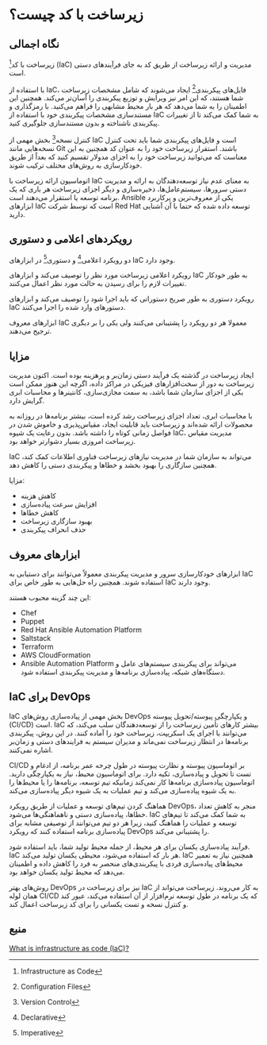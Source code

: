 # زیرساخت با کد چیست؟
## نگاه اجمالی
زیرساخت با کد[^1] 
(IaC) 
مدیریت و ارائه زیرساخت از طریق کد به جای فرآیندهای دستی است.

با استفاده از 
IaC، 
فایل‌های پیکربندی[^2]
ایجاد می‌شوند که شامل مشخصات زیرساخت شما هستند، که این امر نیز ویرایش و توزیع پیکربندی را آسان‌تر می‌کند.
همچنین این اطمینان را به شما می‌دهد که هر بار محیط مشابهی را فراهم می‌کنید. با رمزگذاری و مستندسازی مشخصات پیکربندی خود با استفاده از
IaC 
به شما کمک می‌کند تا از تغییرات پیکربندی ناشناخته و بدون مستندسازی جلوگیری کنید.

کنترل نسخه[^3]
بخش مهمی از 
IaC 
است و فایل‌های پیکربندی شما باید تحت کنترل نسخه‌هایی مانند
Git
باشند.
استقرار زیرساخت خود را به عنوان کد همچنین به این معناست که 
می‌توانید زیرساخت خود را به اجزای مدولار تقسیم کنید که بعداً از طریق خودکارسازی به روش‌های مختلف ترکیب شوند.

اتوماسیون ارائه زیرساخت با 
IaC 
به معنای عدم نیاز توسعه‌دهندگان به ارائه و مدیریت دستی سرورها، سیستم‌عامل‌ها، ذخیره‌سازی و دیگر اجزای زیرساخت هر باری که یک برنامه توسعه یا استقرار می‌دهند است.
Ansible
یکی از معروف‌ترین و پرکاربرد ابزارهای
IaC
است که توسط شرکت
Red Hat
توسعه داده شده که حتما با آن آشنایی دارید.

[^1]: Infrastructure as Code
[^2]: Configuration Files
[^3]: Version Control

## رویکردهای اعلامی و دستوری
دو رویکرد
اعلامی[^4]
و
دستوری[^5]
در ابزارهای
IaC
وجود دارد.

رویکرد اعلامی زیرساخت مورد نظر را توصیف می‌کند و ابزارهای
IaC
به طور خودکار تغییرات لازم را برای رسیدن به حالت مورد نظر اعمال می‌کنند.

رویکرد دستوری به طور صریح دستوراتی که باید اجرا شود را توصیف می‌کند و ابزارهای
IaC
دستورهای وارد شده را اجرا می‌کنند.

ابزارهای معروف
IaC
معمولا هر دو رویکرد را پشتیبانی می‌کنند ولی
یکی را بر دیگری ترجیح می‌دهند.

[^4]: Declarative
[^5]: Imperative

## مزایا
ایجاد زیرساخت در گذشته یک فرآیند دستی زمان‌بر و پرهزینه بوده است. اکنون مدیریت زیرساخت به دور از سخت‌افزارهای فیزیکی در مراکز داده، اگرچه این هنوز ممکن است یکی از اجزای سازمان شما باشد، به سمت مجازی‌سازی، کانتینرها و محاسبات ابری گرایش دارد.

با محاسبات ابری، تعداد اجزای زیرساخت رشد کرده است، بیشتر برنامه‌ها در روزانه به محصولات ارائه شده‌اند و زیرساخت باید قابلیت ایجاد، مقیاس‌پذیری و خاموش شدن در فواصل زمانی کوتاه را داشته باشد. بدون رعایت یک شیوه IaC، مدیریت مقیاس زیرساخت امروزی بسیار دشوارتر خواهد بود.

IaC می‌تواند به سازمان شما در مدیریت نیازهای زیرساخت فناوری اطلاعات کمک کند، همچنین سازگاری را بهبود بخشد و خطاها و پیکربندی دستی را کاهش دهد.

مزایا:

* کاهش هزینه
* افزایش سرعت پیاده‌سازی
* کاهش خطاها
* بهبود سازگاری زیرساخت
* حذف انحراف پیکربندی

## ابزارهای معروف
ابزارهای خودکارسازی سرور و مدیریت پیکربندی معمولاً می‌توانند برای دستیابی به IaC استفاده شوند. همچنین راه حل‌هایی به طور خاص برای IaC وجود دارند.

این چند گزینه محبوب هستند:

* Chef
* Puppet
* Red Hat Ansible Automation Platform
* Saltstack
* Terraform
* AWS CloudFormation
* Ansible Automation Platform می‌تواند برای پیکربندی سیستم‌های عامل و دستگاه‌های شبکه، پیاده‌سازی برنامه‌ها و مدیریت پیکربندی استفاده شود.

## IaC برای DevOps
IaC بخش مهمی از پیاده‌سازی روش‌های DevOps و یکپارچگی پیوسته/تحویل پیوسته (CI/CD) است. IaC بیشتر کارهای تأمین زیرساخت را از توسعه‌دهندگان سلب می‌کند، که می‌توانند با اجرای یک اسکریپت، زیرساخت خود را آماده کنند. در این روش، پیکربندی برنامه‌ها در انتظار زیرساخت نمی‌ماند و مدیران سیستم به فرایندهای دستی و زمان‌بر اشاره نمی‌کنند.

CI/CD بر اتوماسیون پیوسته و نظارت پیوسته در طول چرخه عمر برنامه، از ادغام و تست تا تحویل و پیاده‌سازی، تکیه دارد. برای اتوماسیون محیط، نیاز به یکپارچگی دارید. اتوماسیون پیاده‌سازی برنامه‌ها کار نمی‌کند زمانیکه تیم توسعه، برنامه‌ها را یا محیط‌ها را به یک شیوه پیاده‌سازی می‌کند و تیم عملیات به یک شیوه دیگر پیاده‌سازی می‌کند.

هماهنگ کردن تیم‌های توسعه و عملیات از طریق رویکرد DevOps، منجر به کاهش تعداد خطاها، پیاده‌سازی دستی و ناهماهنگی‌ها می‌شود. IaC به شما کمک می‌کند تا تیم‌های توسعه و عملیات را هماهنگ کنید، زیرا هر دو تیم می‌توانند از توصیفی مشابه برای پیاده‌سازی برنامه استفاده کنند که رویکرد DevOps را پشتیبانی می‌کند.

فرآیند پیاده‌سازی یکسان برای هر محیط، از جمله محیط تولید شما، باید استفاده شود. IaC هر بار که استفاده می‌شود، محیطی یکسان تولید می‌کند. IaC همچنین نیاز به تعمیر محیط‌های پیاده‌سازی فردی با پیکربندی‌های منحصر به فرد را کاهش داده و اطمینان می‌دهد که محیط تولید یکسان خواهد بود.

روش‌های بهتر DevOps نیز برای زیرساخت در IaC به کار می‌روند. زیرساخت می‌تواند از همان لوله CI/CD که یک برنامه در طول توسعه نرم‌افزار از آن استفاده می‌کند، عبور کند و کنترل نسخه‌ و تست یکسانی را برای کد زیرساخت اعمال کند.

## منبع
[What is infrastructure as code (IaC)?](https://www.redhat.com/en/topics/automation/what-is-infrastructure-as-code-iac)